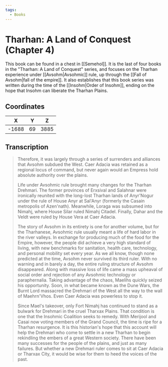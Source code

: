 ```yaml
---
tags:
  - Books
---
```


# Tharhan: A Land of Conquest (Chapter 4)

This book can be found in a chest in [[Semehol]]. It is the last of four books in the "Tharhan: A Land of Conquest" series, and focuses on the Tharhan experience under [[Avsohm|Avsohmic]] rule, up through the [[Fall of Avsohm|fall of the empire]]. It also establishes that this book series was written during the time of the [[Insohm|Order of Insohm]], ending on the hope that Insohm can liberate the Tharhan Plains.

## Coordinates
| **X** | **Y** | **Z** |
| :---: | :---: | :---: |
| -1688 |  69   | 3885  |

## Transcription
> Therefore, it was largely through a series of surrenders and alliances that Avsohm subdued the West. Caer Adacia was retained as a regional locus of command, but never again would an Empress hold absolute authority over the plains.
>
> Life under Avsohmic rule brought many changes for the Tharhan Drehmari. The former provinces of Erxsival and Salahnar were ironically reunited with the long-lost Tharhan lands of Anyr'Nogur under the rule of House Anyr at Sal'Anyr (formerly the Casain metropolis of Azen'nath). Meanwhile, Loraga was subsumed into Nimahj, where House Silar ruled Nimahj Citadel. Finally, Dahar and the Veldt were ruled by House Vera at Caer Adacia.
>
> The story of Avsohm in its entirety is one for another volume, but for the Tharhanese, Avsohmic rule usually meant a life of hard labor in the river valleys. In exchange for producing much of the food for the Empire, however, the people did achieve a very high standard of living, with new benchmarks for sanitation, health care, technology, and personal mobility set every year. As we all know, though none predicted at the time, Avsohm never survived its third ruler. With no warning and in barely a day, the entire ruling structure of Avsohm disappeared. Along with massive loss of life came a mass upheaval of social order and rejection of any Avsohmic technology or paraphernalia. Taking advantage of the chaos, Maelihs quickly seized his opportunity. Soon, in what became known as the Dune Wars, the Burnt Lord massacred the Drehmari of the West all the way to the wall of Maehrn'Vhos. Even Caer Adacia was powerless to stop it.
>
> Since Mael's takeover, only Fort Nimahj has continued to stand as a bulwark for Drehmari in the cruel Tharxax Plains. That condition is one that the Insohmic Coalition seeks to remedy. With Merijool and Casai now voting members of the Grand Council, the time is ripe for a Tharhan resurgence. It is this historian's hope that this account will help the Drehmari who come to settle in a new Tharhan to begin rekindling the embers of a great Western society. There have been many successes for the people of the plains, and just as many failures. But whether a new Drehmari ruler comes to sit at Caer Adacia or Tharxax City, it would be wise for them to heed the voices of the past.

